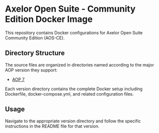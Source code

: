# Axelor Open Suite - Community Edition Docker Image

This repository contains Docker configurations for Axelor Open Suite Community Edition (AOS-CE).

## Directory Structure

The source files are organized in directories named according to the major AOP version they support:

* [AOP 7](7)

Each version directory contains the complete Docker setup including Dockerfile, docker-compose.yml, and related configuration files.

## Usage

Navigate to the appropriate version directory and follow the specific instructions in the README file for that version.